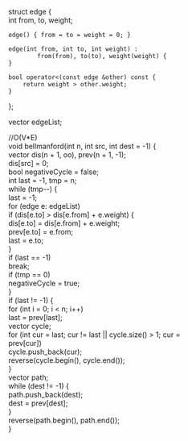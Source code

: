 struct edge {  
    int from, to, weight;  
  
    edge() { from = to = weight = 0; }  
  
    edge(int from, int to, int weight) :  
            from(from), to(to), weight(weight) {  
    }  
  
    bool operator<(const edge &other) const {  
        return weight > other.weight;  
    }  
};  
  
vector<edge> edgeList;  
  
//O(V*E)  
void bellmanford(int n, int src, int dest = -1) {  
    vector<int> dis(n + 1, oo), prev(n + 1, -1);  
    dis[src] = 0;  
    bool negativeCycle = false;  
    int last = -1, tmp = n;  
    while (tmp--) {  
        last = -1;  
        for (edge e: edgeList)  
            if (dis[e.to] > dis[e.from] + e.weight) {  
                dis[e.to] = dis[e.from] + e.weight;  
                prev[e.to] = e.from;  
                last = e.to;  
            }  
        if (last == -1)  
            break;  
        if (tmp == 0)  
            negativeCycle = true;  
    }  
    if (last != -1) {  
        for (int i = 0; i < n; i++)  
            last = prev[last];  
        vector<int> cycle;  
        for (int cur = last; cur != last || cycle.size() > 1; cur =  
                                                                      prev[cur])  
            cycle.push_back(cur);  
        reverse(cycle.begin(), cycle.end());  
    }  
    vector<int> path;  
    while (dest != -1) {  
        path.push_back(dest);  
        dest = prev[dest];  
    }  
    reverse(path.begin(), path.end());  
}